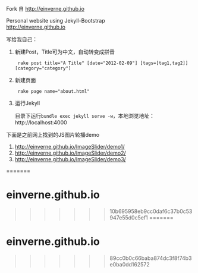 Fork 自 http://einverne.github.io

Personal website using Jekyll-Bootstrap  
http://einverne.github.io

写给我自己：

1. 新建Post，Title可为中文，自动转变成拼音

		rake post title="A Title" [date="2012-02-09"] [tags=[tag1,tag2]] [category="category"]

2. 新建页面

		rake page name="about.html"

3. 运行Jekyll

	目录下运行`bundle exec jekyll serve -w`，本地浏览地址：http://localhost:4000

下面是之前网上找到的JS图片轮播demo

1. http://einverne.github.io/ImageSlider/demo1/
2. http://einverne.github.io/ImageSlider/demo2/
3. http://einverne.github.io/ImageSlider/demo3/

=======
# einverne.github.io
>>>>>>> 10b695958eb9cc0daf6c37b0c53947e55d0c5ef1
=======
# einverne.github.io
>>>>>>> 89cc0b0c66baba874dc3f8f74b3e0ba0dd162572

